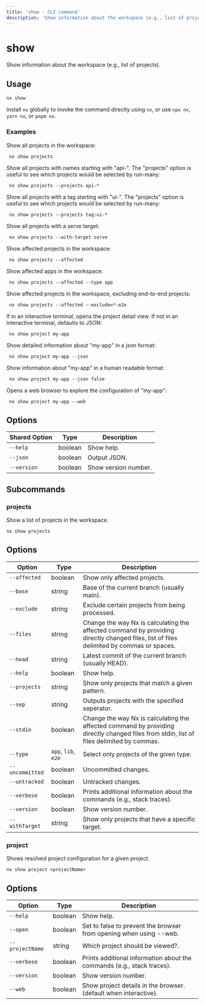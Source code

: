 ```yaml
---
title: 'show - CLI command'
description: 'Show information about the workspace (e.g., list of projects).'
---
```


# show

Show information about the workspace (e.g., list of projects).

## Usage

```shell
nx show
```

Install `nx` globally to invoke the command directly using `nx`, or use `npx nx`, `yarn nx`, or `pnpm nx`.

### Examples

Show all projects in the workspace:

```shell
 nx show projects
```

Show all projects with names starting with "api-". The "projects" option is useful to see which projects would be selected by run-many:

```shell
 nx show projects --projects api-*
```

Show all projects with a tag starting with "ui-". The "projects" option is useful to see which projects would be selected by run-many:

```shell
 nx show projects --projects tag:ui-*
```

Show all projects with a serve target:

```shell
 nx show projects --with-target serve
```

Show affected projects in the workspace:

```shell
 nx show projects --affected
```

Show affected apps in the workspace:

```shell
 nx show projects --affected --type app
```

Show affected projects in the workspace, excluding end-to-end projects:

```shell
 nx show projects --affected --exclude=*-e2e
```

If in an interactive terminal, opens the project detail view. If not in an interactive terminal, defaults to JSON:

```shell
 nx show project my-app
```

Show detailed information about "my-app" in a json format:

```shell
 nx show project my-app --json
```

Show information about "my-app" in a human readable format:

```shell
 nx show project my-app --json false
```

Opens a web browser to explore the configuration of "my-app":

```shell
 nx show project my-app --web
```

## Options

| Shared Option | Type    | Description          |
| ------------- | ------- | -------------------- |
| `--help`      | boolean | Show help.           |
| `--json`      | boolean | Output JSON.         |
| `--version`   | boolean | Show version number. |

## Subcommands

### projects

Show a list of projects in the workspace.

```shell
nx show projects
```

## Options

| Option          | Type                | Description                                                                                                                              |
| --------------- | ------------------- | ---------------------------------------------------------------------------------------------------------------------------------------- |
| `--affected`    | boolean             | Show only affected projects.                                                                                                             |
| `--base`        | string              | Base of the current branch (usually main).                                                                                               |
| `--exclude`     | string              | Exclude certain projects from being processed.                                                                                           |
| `--files`       | string              | Change the way Nx is calculating the affected command by providing directly changed files, list of files delimited by commas or spaces.  |
| `--head`        | string              | Latest commit of the current branch (usually HEAD).                                                                                      |
| `--help`        | boolean             | Show help.                                                                                                                               |
| `--projects`    | string              | Show only projects that match a given pattern.                                                                                           |
| `--sep`         | string              | Outputs projects with the specified seperator.                                                                                           |
| `--stdin`       | boolean             | Change the way Nx is calculating the affected command by providing directly changed files from stdin, list of files delimited by commas. |
| `--type`        | `app`, `lib`, `e2e` | Select only projects of the given type.                                                                                                  |
| `--uncommitted` | boolean             | Uncommitted changes.                                                                                                                     |
| `--untracked`   | boolean             | Untracked changes.                                                                                                                       |
| `--verbose`     | boolean             | Prints additional information about the commands (e.g., stack traces).                                                                   |
| `--version`     | boolean             | Show version number.                                                                                                                     |
| `--withTarget`  | string              | Show only projects that have a specific target.                                                                                          |

### project

Shows resolved project configuration for a given project.

```shell
nx show project <projectName>
```

## Options

| Option          | Type    | Description                                                            |
| --------------- | ------- | ---------------------------------------------------------------------- |
| `--help`        | boolean | Show help.                                                             |
| `--open`        | boolean | Set to false to prevent the browser from opening when using --web.     |
| `--projectName` | string  | Which project should be viewed?.                                       |
| `--verbose`     | boolean | Prints additional information about the commands (e.g., stack traces). |
| `--version`     | boolean | Show version number.                                                   |
| `--web`         | boolean | Show project details in the browser. (default when interactive).       |
